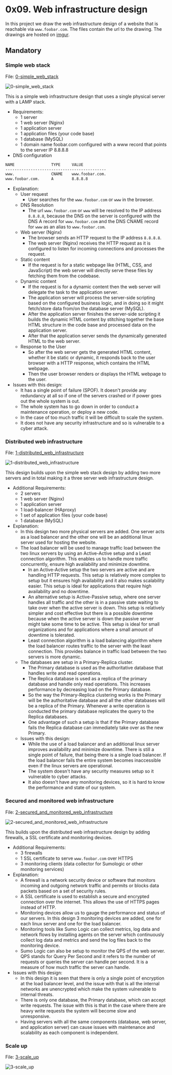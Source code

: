 # 0x09. Web infrastructure design

In this project we draw the web infrastructure design of a website that is
reachable via `www.foobar.com`.
The files contain the url to the drawing. The drawings are hosted on [imgur](https://imgur.com/upload).

## Mandatory

### Simple web stack

File: [0-simple_web_stack](./0-simple_web_stack)

![0-simple_web_stack](./images/0-simple_web_stack.png)

This is a simple web infrastructure design that uses a single physical server
with a LAMP stack.

- Requirements:
  - 1 server
  - 1 web server (Nginx)
  - 1 application server
  - 1 application files (your code base)
  - 1 database (MySQL)
  - 1 domain name foobar.com configured with a www record that points to the
    server IP 8.8.8.8
- DNS configuration

```txt
NAME                TYPE     VALUE
--------------------------------------------
www.                CNAME    www.foobar.com.
www.foobar.com.     A        8.8.8.8
```

- Explanation:
  - User request
    - User searches for the `www.foobar.com` or `www` in the browser.
  - DNS Resolution
    - The url `www.foobar.com` or `www` will be resolved to the IP address
      `8.8.8.8`, because the DNS on the server is configured with the DNS
      A record for `www.foobar.com` and the DNS CNAME record for `www` as
      an alias to `www.foobar.com`.
  - Web server (Nginx)
    - The browser sends an HTTP request to the IP address `8.8.8.8`.
    - The web server (Nginx) receives the HTTP request as it is configured to
      listen for incoming connections and processes the request.
  - Static content
    - If the request is for a static webpage like (HTML, CSS, and JavaScript)
      the web server will directly serve these files by fetching them from the
      codebase.
  - Dynamic content
    - If the request is for a dynamic content then the web server will delegate
      the task to the application server.
    - The application server will process the server-side scripting based on
      the configured business logic, and in doing so it might fetch/store data
      from/on the database server (MySQL).
    - After the application server finishes the server-side scripting it builds
      the dynamic HTML content by stitching together the base HTML structure in
      the code base and processed data on the application server.
    - After that the application server sends the dynamically generated HTML
      to the web server.
  - Response to the User
    - So after the web server gets the generated HTML content, whether it be
      static or dynamic, it responds back to the user browser with a
      HTTP response, which contains the HTML webpage.
    - Then the user browser renders or displays the HTML webpage to the user.
- Issues with this design:
  - It has a single point of failure (SPOF). It doesn't provide any redundancy
    at all so if one of the servers crashed or if power goes out the whole system
    is out.
  - The whole system has to go down in order to conduct a maintenance
    operation, or deploy a new code.
  - In the case of too much traffic it will be difficult to scale the system.
  - It does not have any security infrastructure and so is vulnerable to a
    cyber attack.

### Distributed web infrastructure

File: [1-distributed_web_infrastructure](./1-distributed_web_infrastructure)

![1-distributed_web_infrastructure](./images/1-distributed_web_infrastructure.png)

This design builds upon the simple web stack design by adding two more
servers and in total making it a three server web infrastructure design.

- Additional Requirements:
  - 2 servers
  - 1 web server (Nginx)
  - 1 application server
  - 1 load-balancer (HAproxy)
  - 1 set of application files (your code base)
  - 1 database (MySQL)
- Explanation:
  - In this design two more physical servers are added. One server acts as a
    load balancer and the other one will be an additional linux server used
    for hosting the website.
  - The load balancer will be used to manage traffic load between the two linux
    servers by using an Active-Active setup and a Least connection algorithm.
    This enables us to handle more traffic concurrently, ensure high availability
    and minimize downtime.
    - In an Active-Active setup the two servers are active and are handling HTTP
      requests. This setup is relatively more complex to setup but it ensures
      high availability and it also makes scalability easier. This setup is
      ideal for applications that require high availability and no downtime.
    - An alternative setup is Active-Passive setup, where one server handles all
      traffic and the other is in a passive state waiting to take over when the active
      server is down. This setup is relatively simpler and cost effective but there
      is a possible downtime because when the active server is down the passive
      server might take some time to be active. This setup is ideal for small
      organizations and for applications where a small amount of downtime is tolerated.
    - Least connection algorithm is a load balancing algorithm where the load
      balancer routes traffic to the server with the least connection. This
      provides balance in traffic load between the two servers is more dynamic.
  - The databases are setup in a Primary-Replica cluster.
    - The Primary database is used as the authoritative database that handles
      write and read operations.
    - The Replica database is used as a replica of the primary database and
      handle only read operations. This increases performance by decreasing load
      on the Primary database.
    - So the way the Primary-Replica clustering works is the Primary will be the
      authoritative database and all the other databases will be a replica of the
      Primary. Whenever a write operation is conducted the primary database
      replicates the query to the Replica databases.
    - One advantage of such a setup is that if the Primary database fails the
      Replica database can immediately take over as the new Primary.
  - Issues with this design:
    - While the use of a load balancer and an additional linux server improves
      availability and minimize downtime. There is still a single point of
      failure, that being there is a single load balancer. If the load balancer
      fails the entire system becomes inaccessible even if the linux servers are
      operational.
    - The system doesn't have any security measures setup so it vulnerable to
      cyber attacks.
    - It also doesn't have any monitoring devices, so it is hard to know
      the performance and state of our system.

### Secured and monitored web infrastructure

File: [2-secured_and_monitored_web_infrastructure](./2-secured_and_monitored_web_infrastructure)

![2-secured_and_monitored_web_infrastructure](./images/2-secured_and_monitored_web_infrastructure.png)

This builds upon the distributed web infrastructure design by adding firewalls,
a SSL certificate and monitoring devices.

- Additional Requirements:
  - 3 firewalls
  - 1 SSL certificate to serve `www.foobar.com` over HTTPS
  - 3 monitoring clients (data collector for Sumologic or other monitoring services)
- Explanation:
  - A firewall is a network security device or software that monitors incoming
    and outgoing network traffic and permits or blocks data packets based on a
    set of security rules.
  - A SSL certificate is used to establish a secure and encrypted connection
    over the internet. This allows the use of HTTPS pages instead of HTTP.
  - Monitoring devices allow us to gauge the performance and status of our
    servers. In this design 3 monitoring devices are added, one for each linux
    server and one for the load balancer.
  - Monitoring tools like Sumo Logic can collect metrics, log data and network
    flows by installing agents on the server which continuously collect log
    data and metrics and send the log files back to the monitoring device.
  - Sumo Logic can also be setup to monitor the QPS of the web server. QPS
    stands for Query Per Second and it refers to the number of requests or
    queries the server can handle per second. It is a measure of how much
    traffic the server can handle.
- Issues with this design:
  - In this design it is seen that there is only a single point of encryption at
    the load balancer level, and the issue with that is all the internal networks
    are unencrypted which make the system vulnerable to internal threats.
  - There is only one database, the Primary database, which can accept write requests.
    The issue with this is that in the case where there are heavy write requests
    the system will become slow and unresponsive.
  - Having servers with all the same components (database, web server, and
    application server) can cause issues with maintenance and scalability as
    each component is independent.

### Scale up

File: [3-scale_up](./3-scale_up)

![3-scale_up](./images/3-scale_up.png)
